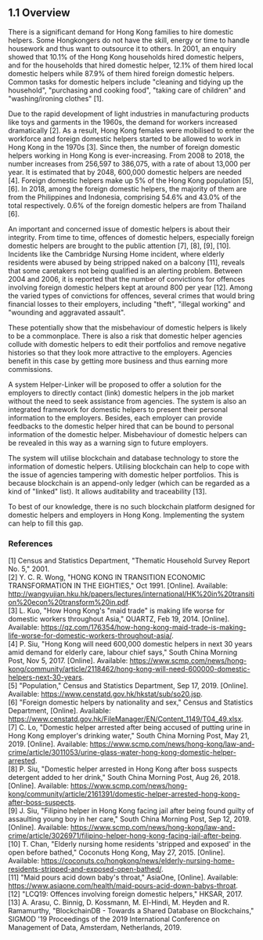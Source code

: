 ## 1.1 Overview

There is a significant demand for Hong Kong families to hire domestic helpers.
Some Hongkongers do not have the skill, energy or time to handle housework and thus want to outsource it to others.
In 2001, an enquiry showed that 10.1% of the Hong Kong households hired domestic helpers, and for the households that hired domestic helper, 12.1% of them hired local domestic helpers while 87.9% of them hired foreign domestic helpers.
Common tasks for domestic helpers include "cleaning and tidying up the household", "purchasing and cooking food", "taking care of children" and "washing/ironing clothes" [1].

Due to the rapid development of light industries in manufacturing products like toys and garments in the 1960s, the demand for workers increased dramatically [2].
As a result, Hong Kong females were mobilised to enter the workforce and foreign domestic helpers started to be allowed to work in Hong Kong in the 1970s [3].
Since then, the number of foreign domestic helpers working in Hong Kong is ever-increasing.
From 2008 to 2018, the number increases from 256,597 to 386,075, with a rate of about 13,000 per year.
It is estimated that by 2048, 600,000 domestic helpers are needed [4].
Foreign domestic helpers make up 5% of the Hong Kong population [5], [6].
In 2018, among the foreign domestic helpers, the majority of them are from the Philippines and Indonesia, comprising 54.6% and 43.0% of the total respectively.
0.6% of the foreign domestic helpers are from Thailand [6].

An important and concerned issue of domestic helpers is about their integrity.
From time to time, offences of domestic helpers, especially foreign domestic helpers are brought to the public attention [7], [8], [9], [10].
Incidents like the Cambridge Nursing Home incident, where elderly residents were abused by being stripped naked on a balcony [11], reveals that some caretakers not being qualified is an alerting problem.
Between 2004 and 2006, it is reported that the number of convictions for offences involving foreign domestic helpers kept at around 800 per year [12].
Among the varied types of convictions for offences, several crimes that would bring financial losses to their employers, including "theft", "illegal working" and "wounding and aggravated assault".

These potentially show that the misbehaviour of domestic helpers is likely to be a commonplace.
There is also a risk that domestic helper agencies collude with domestic helpers to edit their portfolios and remove negative histories so that they look more attractive to the employers.
Agencies benefit in this case by getting more business and thus earning more commissions.

A system Helper-Linker will be proposed to offer a solution for the employers to directly contact (link) domestic helpers in the job market without the need to seek assistance from agencies.
The system is also an integrated framework for domestic helpers to present their personal information to the employers.
Besides, each employer can provide feedbacks to the domestic helper hired that can be bound to personal information of the domestic helper.
Misbehaviour of domestic helpers can be revealed in this way as a warning sign to future employers.

The system will utilise blockchain and database technology to store the information of domestic helpers.
Utilising blockchain can help to cope with the issue of agencies tampering with domestic helper portfolios.
This is because blockchain is an append-only ledger (which can be regarded as a kind of "linked" list).
It allows auditability and traceability [13].

To best of our knowledge, there is no such blockchain platform designed for domestic helpers and employers in Hong Kong.
Implementing the system can help to fill this gap.

### References

[1] Census and Statistics Department, "Thematic Household Survey Report No. 5," 2001.\
[2] Y. C. R. Wong, "HONG KONG IN TRANSITION ECONOMIC TRANSFORMATION IN THE EIGHTIES," Oct 1991. [Online]. Available: <http://wangyujian.hku.hk/papers/lectures/international/HK%20in%20transition%20econ%20transform%20in.pdf>.\
[3] L. Kuo, "How Hong Kong's "maid trade" is making life worse for domestic workers throughout Asia," QUARTZ, Feb 19, 2014. [Online]. Available: <https://qz.com/176354/how-hong-kong-maid-trade-is-making-life-worse-for-domestic-workers-throughout-asia/>.\
[4] P. Siu, "Hong Kong will need 600,000 domestic helpers in next 30 years amid demand for elderly care, labour chief says," South China Morning Post, Nov 5, 2017. [Online]. Available: <https://www.scmp.com/news/hong-kong/community/article/2118462/hong-kong-will-need-600000-domestic-helpers-next-30-years>.\
[5] "Population," Census and Statistics Department, Sep 17, 2019. [Online]. Available: <https://www.censtatd.gov.hk/hkstat/sub/so20.jsp>.\
[6] "Foreign domestic helpers by nationality and sex," Census and Statistics Department, [Online]. Available: <https://www.censtatd.gov.hk/FileManager/EN/Content_1149/T04_49.xlsx>.\
[7] C. Lo, "Domestic helper arrested after being accused of putting urine in Hong Kong employer's drinking water," South China Morning Post, May 21, 2019. [Online]. Available: <https://www.scmp.com/news/hong-kong/law-and-crime/article/3011053/urine-glass-water-hong-kong-domestic-helper-arrested>.\
[8] P. Siu, "Domestic helper arrested in Hong Kong after boss suspects detergent added to her drink," South China Morning Post, Aug 26, 2018. [Online]. Available: <https://www.scmp.com/news/hong-kong/community/article/2161391/domestic-helper-arrested-hong-kong-after-boss-suspects>.\
[9] J. Siu, "Filipino helper in Hong Kong facing jail after being found guilty of assaulting young boy in her care," South China Morning Post, Sep 12, 2019. [Online]. Available: <https://www.scmp.com/news/hong-kong/law-and-crime/article/3026971/filipino-helper-hong-kong-facing-jail-after-being>.\
[10] T. Chan, "Elderly nursing home residents 'stripped and exposed' in the open before bathed," Coconuts Hong Kong, May 27, 2015. [Online]. Available: <https://coconuts.co/hongkong/news/elderly-nursing-home-residents-stripped-and-exposed-open-bathed/>.\
[11] "Maid pours acid down baby's throat," AsiaOne, [Online]. Available: <https://www.asiaone.com/health/maid-pours-acid-down-babys-throat>.\
[12] "LCQ19: Offences involving foreign domestic helpers," HKSAR, 2017.\
[13] A. Arasu, C. Binnig, D. Kossmann, M. El-Hindi, M. Heyden and R. Ramamurthy, "BlockchainDB - Towards a Shared Database on Blockchains," SIGMOD '19 Proceedings of the 2019 International Conference on Management of Data, Amsterdam, Netherlands, 2019.
